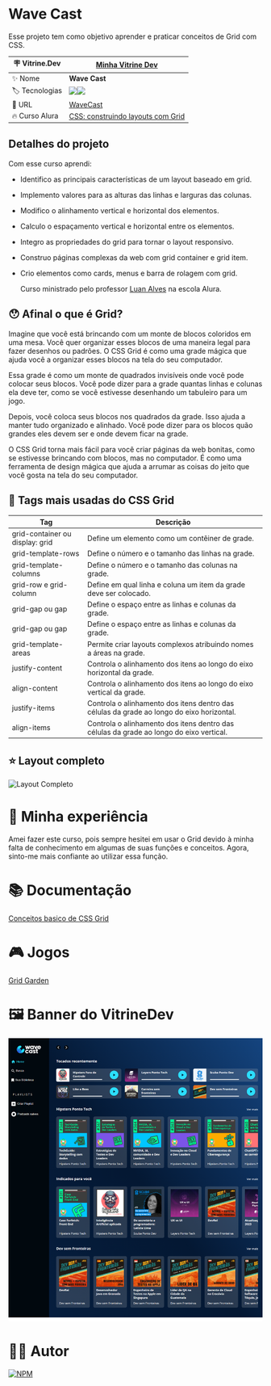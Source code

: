 # Wave Cast

Esse projeto tem como objetivo aprender e praticar conceitos de Grid com CSS.

| :placard: Vitrine.Dev |  [Minha Vitrine Dev](https://cursos.alura.com.br/vitrinedev/danielbarreto)   |
| -------------  | --- |
| :sparkles: Nome        | **Wave Cast**
| :label: Tecnologias | <img src="https://img.shields.io/badge/HTML5-E34F26?style=for-the-badge&logo=html5&logoColor=white"><img src="https://img.shields.io/badge/CSS3-1572B6?style=for-the-badge&logo=css3&logoColor=white">
| :rocket: URL         | [WaveCast](https://wavecast.bohr.io)
| :fire: Curso Alura     | [CSS: construindo layouts com Grid](https://cursos.alura.com.br/course/css-construindo-layouts-com-grid)

## Detalhes do projeto

Com esse curso aprendi: 

- Identifico as principais características de um layout baseado em grid.
- Implemento valores para as alturas das linhas e larguras das colunas.
- Modifico o alinhamento vertical e horizontal dos elementos.
- Calculo o espaçamento vertical e horizontal entre os elementos.
- Integro as propriedades do grid para tornar o layout responsivo.
- Construo páginas complexas da web com grid container e grid item.
- Crio elementos como cards, menus e barra de rolagem com grid.

  Curso ministrado pelo professor [Luan Alves](https://www.linkedin.com/in/luanalvesdev/) na escola Alura.

## :hushed: Afinal o que é Grid?

Imagine que você está brincando com um monte de blocos coloridos em uma mesa. Você quer organizar esses blocos de uma maneira legal para fazer desenhos ou padrões. O CSS Grid é como uma grade mágica que ajuda você a organizar esses blocos na tela do seu computador.

Essa grade é como um monte de quadrados invisíveis onde você pode colocar seus blocos. Você pode dizer para a grade quantas linhas e colunas ela deve ter, como se você estivesse desenhando um tabuleiro para um jogo.

Depois, você coloca seus blocos nos quadrados da grade. Isso ajuda a manter tudo organizado e alinhado. Você pode dizer para os blocos quão grandes eles devem ser e onde devem ficar na grade.

O CSS Grid torna mais fácil para você criar páginas da web bonitas, como se estivesse brincando com blocos, mas no computador. É como uma ferramenta de design mágica que ajuda a arrumar as coisas do jeito que você gosta na tela do seu computador.

## :anger: Tags mais usadas do CSS Grid

| Tag                             	| Descrição                                                                                 	|
|---------------------------------	|-------------------------------------------------------------------------------------------	|
| grid-container ou display: grid 	| Define um elemento como um contêiner de grade.                                            	|
| grid-template-rows              	| Define o número e o tamanho das linhas na grade.                                          	|
| grid-template-columns           	| Define o número e o tamanho das colunas na grade.                                         	|
| grid-row e grid-column          	| Define em qual linha e coluna um item da grade deve ser colocado.                         	|
| grid-gap ou gap                 	| Define o espaço entre as linhas e colunas da grade.                                       	|
| grid-gap ou gap                 	| Define o espaço entre as linhas e colunas da grade.                                       	|
| grid-template-areas             	| Permite criar layouts complexos atribuindo nomes a áreas na grade.                        	|
| justify-content                 	| Controla o alinhamento dos itens ao longo do eixo horizontal da grade.                    	|
| align-content                   	| Controla o alinhamento dos itens ao longo do eixo vertical da grade.                      	|
| justify-items                   	| Controla o alinhamento dos itens dentro das células da grade ao longo do eixo horizontal. 	|
| align-items                     	| Controla o alinhamento dos itens dentro das células da grade ao longo do eixo vertical.   	|

## ⭐ Layout completo 

![Layout Completo](https://github.com/DanielBarret0/waveCast/blob/main/src/gif%20e%20print/Wave%20cast%20gif.gif)

# 🤯 Minha experiência

Amei fazer este curso, pois sempre hesitei em usar o Grid devido à minha falta de conhecimento em algumas de suas funções e conceitos. Agora, sinto-me mais confiante ao utilizar essa função.

# :books: Documentação 
[Conceitos basico de CSS Grid](https://developer.mozilla.org/pt-BR/docs/Web/CSS/CSS_Grid_Layout/Basic_Concepts_of_Grid_Layout)

# :video_game: Jogos 
[Grid Garden](https://cssgridgarden.com/#pt-br)

# 🖼️ Banner do VitrineDev
<div align="center">
<img src="https://github.com/DanielBarret0/waveCast/blob/main/src/gif%20e%20print/tela-inteira.png#vitrinedev">
</div>

# 🙋‍♂️ Autor

[![NPM](https://img.shields.io/npm/l/react)](https://github.com/DanielBarret0/codeChella/blob/main/LICENSE.md) 
